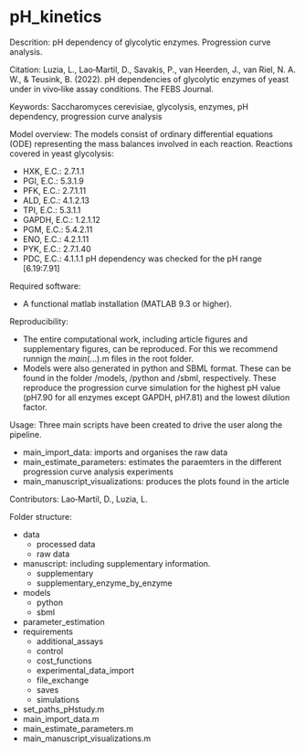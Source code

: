 # pH_kinetics
 Descrition:
 pH dependency of glycolytic enzymes. Progression curve analysis.
 
 Citation:
 Luzia, L., Lao‐Martil, D., Savakis, P., van Heerden, J., van Riel, N. A. W., & Teusink, B. (2022). pH dependencies of glycolytic enzymes of yeast under in vivo‐like assay conditions. The FEBS Journal.
 
 Keywords:
 Saccharomyces cerevisiae, glycolysis, enzymes, pH dependency, progression curve analysis
 
 Model overview:
 The models consist of ordinary differential equations (ODE) representing the mass balances involved in each reaction. 
 Reactions covered in yeast glycolysis:
 - HXK, E.C.: 2.7.1.1
 - PGI, E.C.: 5.3.1.9
 - PFK, E.C.: 2.7.1.11
 - ALD, E.C.: 4.1.2.13
 - TPI, E.C.: 5.3.1.1
 - GAPDH, E.C.: 1.2.1.12
 - PGM, E.C.: 5.4.2.11
 - ENO, E.C.: 4.2.1.11
 - PYK, E.C.: 2.7.1.40
 - PDC, E.C.: 4.1.1.1
 pH dependency was checked for the pH range [6.19:7.91]
 
 Required software:
 - A functional matlab installation (MATLAB 9.3 or higher).

 Reproducibility:
 - The entire computational work, including article figures and supplementary figures, can be reproduced. For this we recommend runnign the _main_(...).m files in the root folder.
 - Models were also generated in python and SBML format. These can be found in the folder /models, /python and /sbml, respectively. These reproduce the progression curve simulation for the highest pH value (pH7.90 for all enzymes except GAPDH, pH7.81) and the lowest dilution factor.

 Usage:
 Three main scripts have been created to drive the user along the pipeline.
 - main_import_data: imports and organises the raw data
 - main_estimate_parameters: estimates the paraemters in the different progression curve analysis experiments
 - main_manuscript_visualizations: produces the plots found in the article

 Contributors:
 Lao‐Martil, D., Luzia, L.
 
 Folder structure:
 - data
	- processed data
	- raw data
 - manuscript: including supplementary information.
	- supplementary
	- supplementary_enzyme_by_enzyme
 - models
	- python
	- sbml
 - parameter_estimation
 - requirements
	- additional_assays
	- control
	- cost_functions
	- experimental_data_import
	- file_exchange
	- saves
	- simulations
 - set_paths_pHstudy.m
 - main_import_data.m
 - main_estimate_parameters.m
 - main_manuscript_visualizations.m

